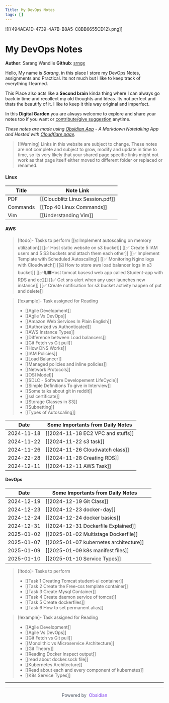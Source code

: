 ```yaml
---
Title: My DevOps Notes
tags: []
---
```

![[{494AEA1D-4739-4A7B-B8A5-C8BB6655CD12}.png]]
# My DevOps Notes 

**Author**: Sarang Wandile
**Github**: [srngx](https://github.com/srngx)

Hello, My name is *Sarang*, in this place I store my DevOps Notes, assignments and Practical. Its not much but I like to keep track of everything I learned. 

This Place also acts like a **Second brain** kinda thing where I can always go back in time and recollect my old thoughts and Ideas. Its not perfect and thats the beautify of it. I like to keep it this way original and imperfect. 

In this **Digital Garden** you are always welcome to explore and share your notes too if you want or [contribute/give suggestion](https://github.com/srngx/my-devops-notes) anytime.

*These notes are made using [Obsidian App](https://obsidian.md) - A Markdown Notetaking App and Hosted with [Cloudflare page](https://pages.cloudflare.com/).*

>[!Warning] Links in this website are subject to change.
>These notes are not complete and subject to grow, modify and update in time to time, so its very likely that your shared page specific links might not work as that page itself either moved to different folder or replaced or renamed.

#### Linux

| Title    | Note Link                        |
| -------- | -------------------------------- |
| PDF      | [[Cloudblitz Linux Session.pdf]] |
| Commands | [[Top 40 Linux Commands]]        |
| Vim      | [[Understanding Vim]]            |

#### AWS

> [!todo]- Tasks to perform
> [[☑️ Implement autoscaling on memory utilization]]
> [[✅ Host static website on s3 bucket]]
> [[✅ Create 5 IAM users and 5 S3 buckets and attach them each other]]
> [[✅ Implement Template with Scheduled Autoscaling]]
> [[✅ Monitoring Nginx logs with Cloudwatch]]
> [[☑️ How to store aws load balancer logs in s3 bucket]]
> [[✅🐈‍⬛Host tomcat basesd web app called Student-app with RDS and ec2]]
> [[✅ Get sns alert when any user launches new instance]]
> [[✅ Create notification for s3 bucket activity happen of put and delete]]

> [!example]- Task assigned for Reading
> - [[Agile Development]]
> - [[Agile Vs DevOps]]
> - [[Amazon Web Services In Plain English]]
> - [[Authorized vs Authonticated]]
> - [[AWS Instance Types]]
> - [[Difference between Load balancers]]
> - [[Git Fetch vs Git pull]]
> - [[How DNS Works]]
> - [[IAM Policies]]
> - [[Load Balancer]]
> - [[Managed policies and inline policies]]
> - [[Network Protocols]]
> - [[OSI Model]]
> - [[SDLC - Software Developement LifeCycle]]
> - [[Simple Definitions To give in Interview]]
> - [[Some talks about git in reddit]]
> - [[ssl certificate]]
> - [[Storage Classes in S3]]
> - [[Subnetting]]
> - [[Types of Autoscaling]]

| Date       | Some Importants from Daily Notes  |
| ---------- | --------------------------------- |
| 2024-11-18 | [[2024-11-18 EC2 VPC and stuffs]] |
| 2024-11-22 | [[2024-11-22 s3 task]]            |
| 2024-11-26 | [[2024-11-26 Cloudwatch class]]   |
| 2024-22-28 | [[2024-11-28 Creating RDS]]       |
| 2024-12-11 | [[2024-12-11 AWS Task]]           |
#### DevOps
| Date       | Some Importants from Daily Notes       |     |
| ---------- | -------------------------------------- | --- |
| 2024-12-19 | [[2024-12-19 Git Class]]               |     |
| 2024-12-23 | [[2024-12-23 docker-day]]              |     |
| 2024-12-24 | [[2024-12-24 docker basics]]           |     |
| 2024-12-31 | [[2024-12-31 Dockerfile Explained]]    |     |
| 2025-01-02 | [[2025-01-02 Multistage Dockerfile]]   |     |
| 2025-01-07 | [[2025-01-07 kubernetes architecture]] |     |
| 2025-01-09 | [[2025-01-09 k8s manifest files]]      |     |
| 2025-01-10 | [[2025-01-10 Service Types]]           |     |

> [!todo]- Tasks to perform
> - [[Task 1 Creating Tomcat student-ui container]]
> - [[Task 2 Create the Free-css template container]]
> - [[Task 3 Create Mysql Container]]
> - [[Task 4 Create daemon service of tomcat]]
> - [[Task 5 Create dockerfiles]]
> - [[Task 6 How to set permanent alias]]

> [!example]- Task assigned for Reading
> - [[Agile Development]]
> - [[Agile Vs DevOps]]
> - [[Git Fetch vs Git pull]]
> - [[Monolithic vs Microservice Architecture]]
> - [[Git Theory]] 
> - [[Reading Docker Inspect output]]
> - [[read about docker.sock file]]
> - [[Kubernetes Architecture]]
> - [[Read about each and every component of kubernetes]]
> - [[K8s Service Types]]

---

<div style="position: relative;bottom: 0;left: 0;right: 0;padding: 1rem;background-color: var(--bg_dark);border-top: 1px solid #e5e7eb;text-align: center;font-size: 0.875rem;color: #4b5563;">Powered by <a rel="noopener noreferrer" style="color: #7c3aed; text-decoration: none; margin-left: 0.25rem;" href="https://obsidian.md" target="_blank">Obsidian</a></div>